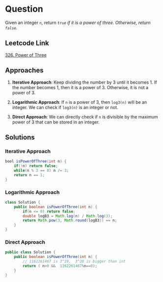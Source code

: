 # Question

Given an integer `n`, return _`true` if it is a power of three. Otherwise, return `false`._

## Leetcode Link

[326. Power of Three](https://leetcode.com/problems/power-of-three/)

## Approaches

1. **Iterative Approach**: Keep dividing the number by 3 until it becomes 1. If the number becomes 1, then it is a power of 3. Otherwise, it is not a power of 3.

2. **Logarithmic Approach**: If `n` is a power of 3, then `log3(n)` will be an integer. We can check if `log3(n)` is an integer or not.

3. **Direct Approach**: We can directly check if `n` is divisible by the maximum power of 3 that can be stored in an integer.

## Solutions

### Iterative Approach

```java
bool isPowerOfThree(int n) {
	if(!n) return false;
	while(n % 3 == 0) n /= 3;
	return n == 1;
}
```

### Logarithmic Approach

```java
class Solution {
    public boolean isPowerOfThree(int n) {
        if(n <= 0) return false;
        double logB3 = Math.log(n) / Math.log(3);
        return Math.pow(3, Math.round(logB3)) == n;
    }
}
```

### Direct Approach

```java
public class Solution {
    public boolean isPowerOfThree(int n) {
        // 1162261467 is 3^19,  3^20 is bigger than int
        return ( n>0 &&  1162261467%n==0);
    }
}
```
